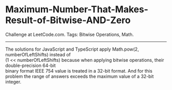 # Maximum-Number-That-Makes-Result-of-Bitwise-AND-Zero
Challenge at LeetCode.com. Tags: Bitwise Operations, Math.

-----------------------------------------------------------------------------------------------------------------------------------------------------------------

The solutions for JavaScript and TypeScript apply Math.pow(2, numberOfLeftShifts) instead of<br> (1 << numberOfLeftShifts) because when applying bitwise operations, their double-precision 64-bit <br>binary format IEEE 754 value is treated in a 32-bit format. And for this problem the range of answers exceeds the maximum value of a 32-bit integer.

